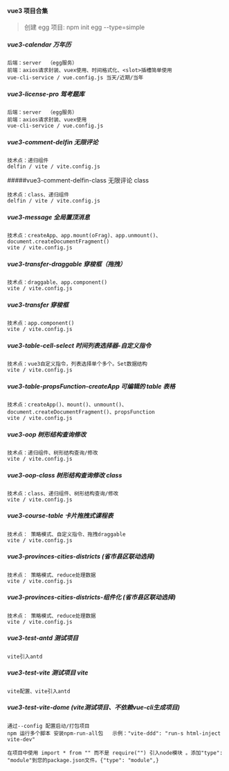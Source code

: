 #### vue3 项目合集

> 创建 egg 项目: npm init egg --type=simple

##### vue3-calendar 万年历

```
后端：server  （egg服务）
前端：axios请求封装、vuex使用、时间格式化、<slot>插槽简单使用
vue-cli-service / vue.config.js 当天/近期/当年
```

##### vue3-license-pro 驾考题库

```
后端：server  （egg服务）
前端：axios请求封装、vuex使用
vue-cli-service / vue.config.js
```

##### vue3-comment-delfin 无限评论

```
技术点：递归组件
delfin / vite / vite.config.js
```

#####vue3-comment-delfin-class 无限评论 class

```
技术点：class、递归组件
delfin / vite / vite.config.js
```

##### vue3-message 全局置顶消息

```
技术点：createApp、app.mount(oFrag)、app.unmount()、document.createDocumentFragment()
vite / vite.config.js
```

##### vue3-transfer-draggable 穿梭框（拖拽）

```
技术点：draggable、app.component()
vite / vite.config.js
```

##### vue3-transfer 穿梭框

```
技术点：app.component()
vite / vite.config.js
```

##### vue3-table-cell-select 时间列表选择器-自定义指令

```
技术点：vue3自定义指令，列表选择单个多个。Set数据结构
vite / vite.config.js
```

##### vue3-table-propsFunction-createApp 可编辑的 table 表格

```
技术点：createApp()、mount()、unmount()、document.createDocumentFragment()、propsFunction
vite / vite.config.js
```

##### vue3-oop 树形结构查询修改

```
技术点：递归组件、树形结构查询/修改
vite / vite.config.js
```

##### vue3-oop-class 树形结构查询修改 class

```
技术点：class、递归组件、树形结构查询/修改
vite / vite.config.js
```

##### vue3-course-table 卡片拖拽式课程表

```
技术点： 策略模式、自定义指令、拖拽draggable
vite / vite.config.js
```

##### vue3-provinces-cities-districts (省市县区联动选择)

```
技术点： 策略模式、reduce处理数据
vite / vite.config.js
```

##### vue3-provinces-cities-districts-组件化 (省市县区联动选择)

```
技术点： 策略模式、reduce处理数据
vite / vite.config.js
```

##### vue3-test-antd 测试项目

```
vite引入antd
```

##### vue3-test-vite 测试项目 vite

```
vite配置、vite引入antd
```

##### vue3-test-vite-dome (vite测试项目、不依赖vue-cli生成项目)
```
通过--config 配置启动/打包项目
npm 运行多个脚本 安装npm-run-all包   示例："vite-ddd": "run-s html-inject vite-dev"

在项目中使用 import * from "" 而不是 require("") 引入node模块 。添加"type": "module"到您的package.json文件。{"type": "module",}

```
